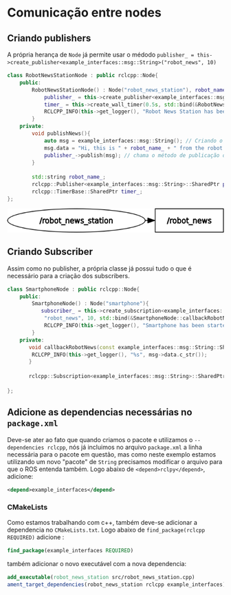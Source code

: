 # **Comunicação entre nodes**

## **Criando publishers**
A própria herança de ```Node``` já permite usar o médodo ```publisher_ = this->create_publisher<example_interfaces::msg::String>("robot_news", 10)```
```cpp
class RobotNewsStationNode : public rclcpp::Node{
    public:
        RobotNewsStationNode() : Node("robot_news_station"), robot_name_("R2D2"){ 
            publisher_ = this->create_publisher<example_interfaces::msg::String>("robot_news", 10); //1- nome do tópico 2- queue size
            timer_ = this->create_wall_timer(0.5s, std::bind(&RobotNewsStationNode::publishNews, this)); // Criando o callback 1- tempo 2- bind da função que será chamada
            RCLCPP_INFO(this->get_logger(), "Robot News Station has been started.");
        }
    private:
        void publishNews(){
            auto msg = example_interfaces::msg::String(); // Criando o objeto que carrega a mensagem
            msg.data = "Hi, this is " + robot_name_ + " from the robot news station.";
            publisher_->publish(msg); // chama o método de publicação da classe Node
        }

        std::string robot_name_;
        rclcpp::Publisher<example_interfaces::msg::String>::SharedPtr publisher_; // prototipando o publisher
        rclcpp::TimerBase::SharedPtr timer_;
};
```
![publisher_and_topic](https://github.com/thobiasgd/ROS/blob/5ba2b96b2e14f9b594920d5f330b5e3970e6aa6d/Python/basic_comunication/publisherTopic.png)

## **Criando Subscriber**
Assim como no publisher, a própria classe já possui tudo o que é necessário para a criação dos subscribers.
```cpp
class SmartphoneNode : public rclcpp::Node{
    public:
        SmartphoneNode() : Node("smartphone"){ 
           subscriber_ = this->create_subscription<example_interfaces::msg::String>(
            "robot_news", 10, std::bind(&SmartphoneNode::callbackRobotNews, this, std::placeholders::_1));
            RCLCPP_INFO(this->get_logger(), "Smartphone has been started.");
        }
    private:
       void callbackRobotNews(const example_interfaces::msg::String::SharedPtr msg){
        RCLCPP_INFO(this->get_logger(), "%s", msg->data.c_str());
       }

       rclcpp::Subscription<example_interfaces::msg::String>::SharedPtr subscriber_;

};
```
## Adicione as dependencias necessárias no ```package.xml```
Deve-se ater ao fato que quando criamos o pacote e utilizamos o ```--dependencies rclcpp```, nós já incluimos no arquivo ```package.xml``` a linha necessária para o pacote em questão, mas como neste exemplo estamos utilizando um novo "pacote" de ```String``` precisamos modificar o arquivo para que o ROS entenda também. Logo abaixo de ```<depend>rclpy</depend>```, adicione:
```xml
<depend>example_interfaces</depend>
```
### **CMakeLists**
Como estamos trabalhando com c++, também deve-se adicionar a dependencia no ```CMakeLists.txt```. Logo abaixo de ```find_package(rclcpp REQUIRED)``` adicione :
```cmake
find_package(example_interfaces REQUIRED)
```
também adicionar o novo executável com a nova dependencia:
```cmake
add_executable(robot_news_station src/robot_news_station.cpp) 
ament_target_dependencies(robot_news_station rclcpp example_interfaces) 
```

